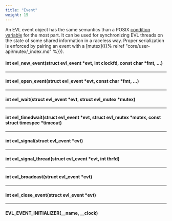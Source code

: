 ```yaml
---
title: "Event"
weight: 15
---
```


An EVL event object has the same semantics than a POSIX [condition
variable](https://pubs.opengroup.org/onlinepubs/7908799/xsh/pthread_cond_wait.html)
for the most part. It can be used for synchronizing EVL threads on the
state of some shared information in a raceless way. Proper
serialization is enforced by pairing an event with a
[mutex]({{% relref "core/user-api/mutex/_index.md" %}}).

#### int evl_new_event(struct evl_event *evt, int clockfd, const char *fmt, ...)

---

#### int evl_open_event(struct evl_event *evt, const char *fmt, ...)

---

#### int evl_wait(struct evl_event *evt, struct evl_mutex *mutex)

---

#### int evl_timedwait(struct evl_event *evt, struct evl_mutex *mutex, const struct timespec *timeout)

---

#### int evl_signal(struct evl_event *evt)

---

#### int evl_signal_thread(struct evl_event *evt, int thrfd)

---

#### int evl_broadcast(struct evl_event *evt)

---

#### int evl_close_event(struct evl_event *evt)

---

#### EVL_EVENT_INITIALIZER(__name, __clock)
